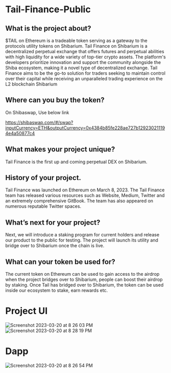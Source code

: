 # Tail-Finance-Public

## What is the project about?
$TAIL on Ethereum is a tradeable token serving as a gateway to the protocols utility tokens on Shibarium. Tail Finance on Shibarium is a decentralized perpetual exchange that offers futures and perpetual abilities with high liquidity for a wide variety of top-tier crypto assets. The platform's developers prioritize innovation and support the community alongside the Shiba ecosystem, making it a novel type of decentralized exchange. Tail Finance aims to be the go-to solution for traders seeking to maintain control over their capital while receiving an unparalleled trading experience on the L2 blockchain Shibarium

## Where can you buy the token?
On Shibaswap, Use below link

https://shibaswap.com/#/swap?inputCurrency=ETH&outputCurrency=0x4384b85fe228ae727b129230211194e4a50877c4

## What makes your project unique?
Tail Finance is the first up and coming perpetual DEX on Shibarium.

## History of your project.
Tail Finance was launched on Ethereum on March 8, 2023. The Tail Finance team has released various resources such as Website, Medium, Twitter and an extremely comprehensive GitBook. The team has also appeared on numerous reputable Twitter spaces.

## What’s next for your project?
Next, we will introduce a staking program for current holders and release our product to the public for testing. The project will launch its utility and bridge over to Shibarium once the chain is live.

## What can your token be used for?
The current token on Ethereum can be used to gain access to the airdrop when the project bridges over to Shibarium, people can boost their airdrop by staking. Once Tail has bridged over to Shibarium, the token can be used inside our ecosystem to stake, earn rewards etc.

# Project UI
![Screenshot 2023-03-20 at 8 26 03 PM](https://user-images.githubusercontent.com/127998976/226504812-03b48cf1-32f3-4ad3-9c20-345593ecf901.png)
![Screenshot 2023-03-20 at 8 28 19 PM](https://user-images.githubusercontent.com/127998976/226505035-0820efa0-1781-4171-99bc-b698b628bd63.png)


# Dapp
![Screenshot 2023-03-20 at 8 26 54 PM](https://user-images.githubusercontent.com/127998976/226504897-1edcd0e6-9d2b-4e8e-bb8f-3654063aca14.png)



